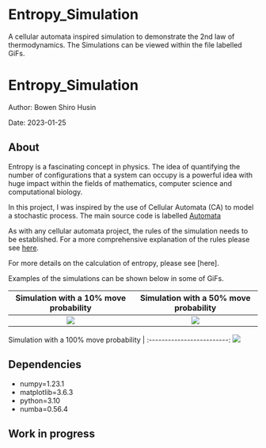# Entropy_Simulation
A cellular automata inspired simulation to demonstrate the 2nd law of thermodynamics. 
The Simulations can be viewed within the file labelled GiFs. 
# Entropy_Simulation

Author: Bowen Shiro Husin

Date: 2023-01-25

## About
Entropy is a fascinating concept in physics. The idea of quantifying the number of configurations that a system can occupy is a powerful idea with huge impact within the fields of mathematics, computer science and computational biology. 

In this project, I was inspired by the use of Cellular Automata (CA) to model a stochastic process. The main source code is labelled [Automata](https://github.com/ShiroHusin/Entropy_Simulation/blob/main/Automata.py)

As with any cellular automata project, the rules of the simulation needs to be established. For a more comprehensive explanation of the rules please see [here](https://github.com/ShiroHusin/Entropy_Simulation/blob/main/rules.md).

For more details on the calculation of entropy, please see [here].

Examples of the simulations can be shown below in some of GiFs.

Simulation with a 10% move probability  |  Simulation with a 50% move probability |  
:-------------------------:|:-------------------------:|
![](https://github.com/ShiroHusin/Entropy_Simulation/blob/main/GiFs/Entropy_alpha%3D10%25.gif)  |  ![](https://github.com/ShiroHusin/Entropy_Simulation/blob/main/GiFs/Entropy_alpha%3D50%25.gif)| 


Simulation with a 100% move probability |
:-------------------------:
![](https://github.com/ShiroHusin/Entropy_Simulation/blob/main/GiFs/Entropy_alpha%3D100%25.gif)


## Dependencies
- numpy=1.23.1
- matplotlib=3.6.3
- python=3.10
- numba=0.56.4

## Work in progress

